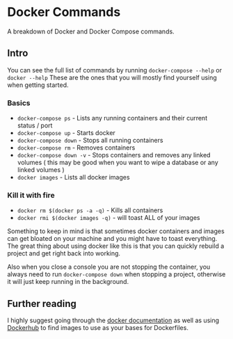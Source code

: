 # Docker Commands
A breakdown of Docker and Docker Compose commands.

## Intro
You can see the full list of commands by running `docker-compose --help` or `docker --help` These are the ones that you will mostly find yourself using when getting started.

### Basics
- `docker-compose ps` - Lists any running containers and their current status / port 
- `docker-compose up` - Starts docker 
- `docker-compose down` - Stops all running containers
- `docker-compose rm` - Removes containers
- `docker-compose down -v` - Stops containers and removes any linked volumes ( this may be good when you want to wipe a database or any linked volumes )
- `docker images` - Lists all docker images

### Kill it with fire
- `docker rm $(docker ps -a -q)` - Kills all containers
- `docker rmi $(docker images -q)` - will toast ALL of your images

Something to keep in mind is that sometimes docker containers and images can get bloated on your machine and you might have to toast everything. The great thing about using docker like this is that you can quickly rebuild a project and get right back into working.

Also when you close a console you are not stopping the container, you always need to run `docker-compose down` when stopping a project, otherwise it will just keep running in the background.

## Further reading
I highly suggest going through the [docker documentation](https://docs.docker.com/) as well as using [Dockerhub](https://hub.docker.com/) to find images to use as your bases for Dockerfiles.